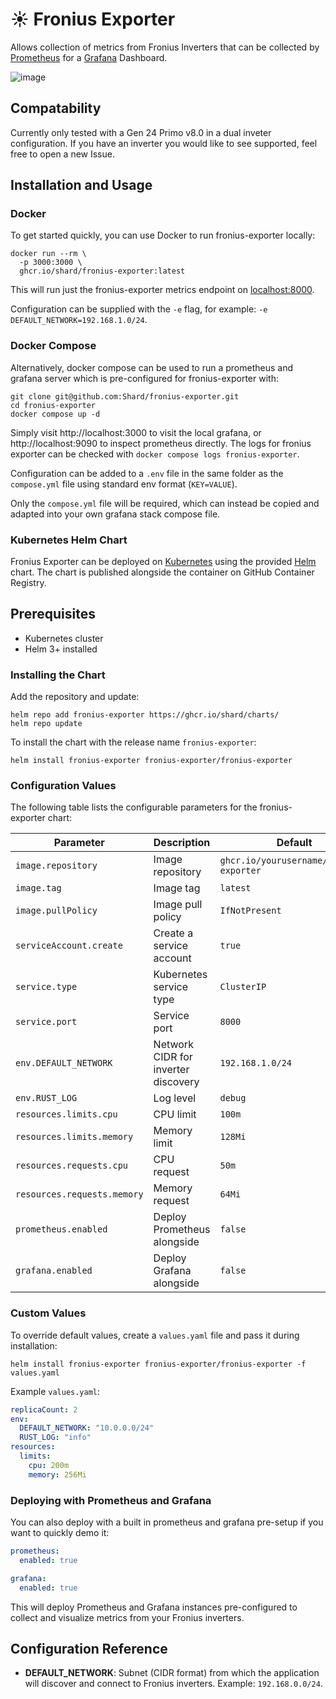 # ☀️ Fronius Exporter
Allows collection of metrics from Fronius Inverters that can be collected by [Prometheus](https://grafana.com/oss/prometheus/) for a [Grafana](https://grafana.com/grafana/) Dashboard.

![image](https://github.com/user-attachments/assets/a0451e0e-782e-4d5d-9472-38a489df4ebd)

## Compatability
Currently only tested with a Gen 24 Primo v8.0 in a dual inveter configuration. If you have an inverter you would like to see supported, feel free to open a new Issue.

## Installation and Usage


### Docker
To get started quickly, you can use Docker to run fronius-exporter locally:
```
docker run --rm \
  -p 3000:3000 \
  ghcr.io/shard/fronius-exporter:latest
```
This will run just the fronius-exporter metrics endpoint on [localhost:8000](http://localhost:8000/metrics).

Configuration can be supplied with the `-e` flag, for example: `-e DEFAULT_NETWORK=192.168.1.0/24`.

### Docker Compose
Alternatively, docker compose can be used to run a prometheus and grafana server which is pre-configured for fronius-exporter with:
``` shell
git clone git@github.com:Shard/fronius-exporter.git
cd fronius-exporter
docker compose up -d
```

Simply visit http://localhost:3000 to visit the local grafana, or http://localhost:9090 to inspect prometheus directly. The logs for fronius exporter can be checked with `docker compose logs fronius-exporter`.

Configuration can be added to a `.env` file in the same folder as the `compose.yml` file using standard env format (`KEY=VALUE`).

Only the `compose.yml` file will be required, which can instead be copied and adapted into your own grafana stack compose file.

### Kubernetes Helm Chart
Fronius Exporter can be deployed on [Kubernetes](https://kubernetes.io/) using the provided [Helm](https://helm.sh/) chart. The chart is published alongside the container on GitHub Container Registry.

## Prerequisites
- Kubernetes cluster
- Helm 3+ installed

### Installing the Chart
Add the repository and update:

```shell
helm repo add fronius-exporter https://ghcr.io/shard/charts/
helm repo update
```

To install the chart with the release name `fronius-exporter`:
```shell
helm install fronius-exporter fronius-exporter/fronius-exporter
```

### Configuration Values
The following table lists the configurable parameters for the fronius-exporter chart:

| Parameter | Description | Default |
|-----------|-------------|---------|
| `image.repository` | Image repository | `ghcr.io/yourusername/fronius-exporter` |
| `image.tag` | Image tag | `latest` |
| `image.pullPolicy` | Image pull policy | `IfNotPresent` |
| `serviceAccount.create` | Create a service account | `true` |
| `service.type` | Kubernetes service type | `ClusterIP` |
| `service.port` | Service port | `8000` |
| `env.DEFAULT_NETWORK` | Network CIDR for inverter discovery | `192.168.1.0/24` |
| `env.RUST_LOG` | Log level | `debug` |
| `resources.limits.cpu` | CPU limit | `100m` |
| `resources.limits.memory` | Memory limit | `128Mi` |
| `resources.requests.cpu` | CPU request | `50m` |
| `resources.requests.memory` | Memory request | `64Mi` |
| `prometheus.enabled` | Deploy Prometheus alongside | `false` |
| `grafana.enabled` | Deploy Grafana alongside | `false` |

### Custom Values
To override default values, create a `values.yaml` file and pass it during installation:

```shell
helm install fronius-exporter fronius-exporter/fronius-exporter -f values.yaml
```

Example `values.yaml`:

```yaml
replicaCount: 2
env:
  DEFAULT_NETWORK: "10.0.0.0/24"
  RUST_LOG: "info"
resources:
  limits:
    cpu: 200m
    memory: 256Mi
```

### Deploying with Prometheus and Grafana
You can also deploy with a built in prometheus and grafana pre-setup if you want to quickly demo it:

```yaml
prometheus:
  enabled: true

grafana:
  enabled: true
```

This will deploy Prometheus and Grafana instances pre-configured to collect and visualize metrics from your Fronius inverters.

## Configuration Reference
- **DEFAULT_NETWORK**: Subnet (CIDR format) from which the application will discover and connect to Fronius inverters. Example: `192.168.0.0/24`.
